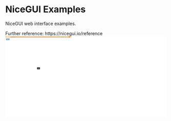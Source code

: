 # NiceGUI Examples
NiceGUI web interface examples. 
<p> </p>
Further reference:
<href src='https://nicegui.io/reference'>https://nicegui.io/reference </href>

<img src="/img/NiceGUI button hello msg.png">

